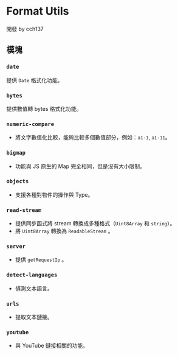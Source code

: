 # Format Utils

開發 by cch137

## 模塊

### `date`

提供 `Date` 格式化功能。

### `bytes`

提供數值轉 bytes 格式化功能。

### `numeric-compare`

- 將文字數值化比較，能夠比較多個數值部分，例如：`a1-1`, `a1-11`。

### `bigmap`

- 功能與 JS 原生的 Map 完全相同，但是沒有大小限制。

### `objects`

- 支援各種對物件的操作與 Type。

### `read-stream`

- 提供同步函式將 stream 轉換成多種格式（`Uint8Array` 和 `string`）。
- 將 `Uint8Array` 轉換為 `ReadableStream` 。

### `server`

- 提供 `getRequestIp` 。

### `detect-languages`

- 偵測文本語言。

### `urls`

- 提取文本鏈接。

### `youtube`

- 與 YouTube 鏈接相關的功能。
